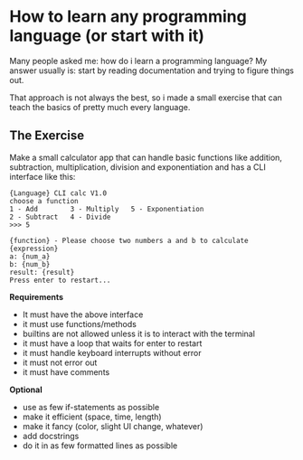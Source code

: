 # How to learn any programming language (or start with it)
Many people asked me: how do i learn a programming language? 
My answer usually is: start by reading documentation and trying to figure things out.

That approach is not always the best, so i made a small exercise that can teach the basics of pretty much every language.

## The Exercise
Make a small calculator app that can handle basic functions like addition, subtraction, multiplication, division and exponentiation and has a CLI interface like this:

```none
{Language} CLI calc V1.0
choose a function
1 - Add        3 - Multiply   5 - Exponentiation
2 - Subtract   4 - Divide
>>> 5

{function} - Please choose two numbers a and b to calculate {expression}
a: {num_a}
b: {num_b}
result: {result}
Press enter to restart...
```

**Requirements**
- It must have the above interface
- it must use functions/methods
- builtins are not allowed unless it is to interact with the terminal
- it must have a loop that waits for enter to restart
- it must handle keyboard interrupts without error
- it must not error out 
- it must have comments

**Optional**
- use as few if-statements as possible
- make it efficient (space, time, length)
- make it fancy (color, slight UI change, whatever)
- add docstrings
- do it in as few formatted lines as possible

